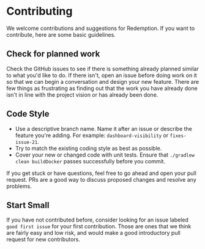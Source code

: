 # Contributing
We welcome contributions and suggestions for Redemption. If you want to contribute, here are some basic guidelines.

## Check for planned work
Check the GitHub issues to see if there is something already planned similar to what you'd like to do. If there isn't, open an issue before doing work on it so that we can begin a conversation and design your new feature. There are few things as frustrating as finding out that the work you have already done isn't in line with the project vision or has already been done.

## Code Style
* Use a descriptive branch name. Name it after an issue or describe the feature you're adding. For example: `dashboard-visibility` or `fixes-issue-21`.
* Try to match the existing coding style as best as possible.
* Cover your new or changed code with unit tests. Ensure that `./gradlew clean buildDocker` passes successfully before you commit.

If you get stuck or have questions, feel free to go ahead and open your pull request. PRs are a good way to discuss proposed changes and resolve any problems.

## Start Small
If you have not contributed before, consider looking for an issue labeled `good first issue` for your first contribution. Those are ones that we think are fairly easy and low risk, and would make a good introductory pull request for new contributors.
